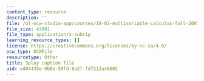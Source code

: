 ```yaml
---
content_type: resource
description: ''
file: /ol-ocw-studio-app/courses/18-02-multivariable-calculus-fall-2007/ed04435e9b8e59fd8a2ffd7212a46602_o7UCBjGsRTE.vtt
file_size: 43901
file_type: application/x-subrip
learning_resource_types: []
license: https://creativecommons.org/licenses/by-nc-sa/4.0/
ocw_type: OCWFile
resourcetype: Other
title: 3play caption file
uid: ed04435e-9b8e-59fd-8a2f-fd7212a46602
---
```

